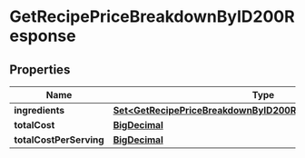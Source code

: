 

# GetRecipePriceBreakdownByID200Response

## Properties

Name | Type | Description | Notes
------------ | ------------- | ------------- | -------------
**ingredients** | [**Set&lt;GetRecipePriceBreakdownByID200ResponseIngredientsInner&gt;**](GetRecipePriceBreakdownByID200ResponseIngredientsInner.md) |  | 
**totalCost** | [**BigDecimal**](BigDecimal.md) |  | 
**totalCostPerServing** | [**BigDecimal**](BigDecimal.md) |  | 




